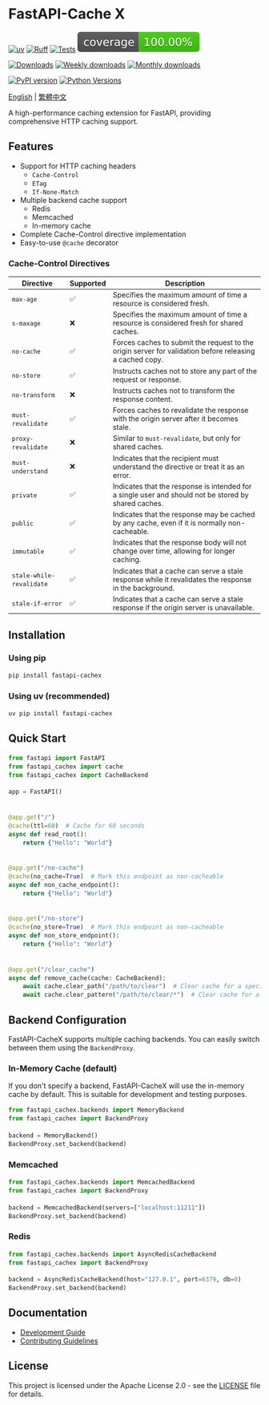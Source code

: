 # FastAPI-Cache X

[![uv](https://img.shields.io/endpoint?url=https://raw.githubusercontent.com/astral-sh/uv/main/assets/badge/v0.json)](https://github.com/astral-sh/uv)
[![Ruff](https://img.shields.io/endpoint?url=https://raw.githubusercontent.com/astral-sh/ruff/main/assets/badge/v2.json)](https://github.com/astral-sh/ruff)
[![Tests](https://github.com/allen0099/FastAPI-CacheX/actions/workflows/test.yml/badge.svg)](https://github.com/allen0099/FastAPI-CacheX/actions/workflows/test.yml)
[![Coverage Status](https://raw.githubusercontent.com/allen0099/FastAPI-CacheX/coverage-badge/coverage.svg)](https://github.com/allen0099/FastAPI-CacheX/actions/workflows/coverage.yml)

[![Downloads](https://static.pepy.tech/badge/fastapi-cachex)](https://pepy.tech/project/fastapi-cachex)
[![Weekly downloads](https://static.pepy.tech/badge/fastapi-cachex/week)](https://pepy.tech/project/fastapi-cachex)
[![Monthly downloads](https://static.pepy.tech/badge/fastapi-cachex/month)](https://pepy.tech/project/fastapi-cachex)

[![PyPI version](https://img.shields.io/pypi/v/fastapi-cachex.svg?logo=pypi&logoColor=gold&label=PyPI)](https://pypi.org/project/fastapi-cachex)
[![Python Versions](https://img.shields.io/pypi/pyversions/fastapi-cachex.svg?logo=python&label=Python&logoColor=gold)](https://pypi.org/project/fastapi-cachex/)

[English](README.md) | [繁體中文](docs/README.zh-TW.md)

A high-performance caching extension for FastAPI, providing comprehensive HTTP caching support.

## Features

- Support for HTTP caching headers
    - `Cache-Control`
    - `ETag`
    - `If-None-Match`
- Multiple backend cache support
    - Redis
    - Memcached
    - In-memory cache
- Complete Cache-Control directive implementation
- Easy-to-use `@cache` decorator

### Cache-Control Directives

| Directive                | Supported          | Description                                                                                             |
|--------------------------|--------------------|---------------------------------------------------------------------------------------------------------|
| `max-age`                | :white_check_mark: | Specifies the maximum amount of time a resource is considered fresh.                                    |
| `s-maxage`               | :x:                | Specifies the maximum amount of time a resource is considered fresh for shared caches.                  |
| `no-cache`               | :white_check_mark: | Forces caches to submit the request to the origin server for validation before releasing a cached copy. |
| `no-store`               | :white_check_mark: | Instructs caches not to store any part of the request or response.                                      |
| `no-transform`           | :x:                | Instructs caches not to transform the response content.                                                 |
| `must-revalidate`        | :white_check_mark: | Forces caches to revalidate the response with the origin server after it becomes stale.                 |
| `proxy-revalidate`       | :x:                | Similar to `must-revalidate`, but only for shared caches.                                               |
| `must-understand`        | :x:                | Indicates that the recipient must understand the directive or treat it as an error.                     |
| `private`                | :white_check_mark: | Indicates that the response is intended for a single user and should not be stored by shared caches.    |
| `public`                 | :white_check_mark: | Indicates that the response may be cached by any cache, even if it is normally non-cacheable.           |
| `immutable`              | :white_check_mark: | Indicates that the response body will not change over time, allowing for longer caching.                |
| `stale-while-revalidate` | :white_check_mark: | Indicates that a cache can serve a stale response while it revalidates the response in the background.  |
| `stale-if-error`         | :white_check_mark: | Indicates that a cache can serve a stale response if the origin server is unavailable.                  |

## Installation

### Using pip

```bash
pip install fastapi-cachex
```

### Using uv (recommended)

```bash
uv pip install fastapi-cachex
```

## Quick Start

```python
from fastapi import FastAPI
from fastapi_cachex import cache
from fastapi_cachex import CacheBackend

app = FastAPI()


@app.get("/")
@cache(ttl=60)  # Cache for 60 seconds
async def read_root():
    return {"Hello": "World"}


@app.get("/no-cache")
@cache(no_cache=True)  # Mark this endpoint as non-cacheable
async def non_cache_endpoint():
    return {"Hello": "World"}


@app.get("/no-store")
@cache(no_store=True)  # Mark this endpoint as non-cacheable
async def non_store_endpoint():
    return {"Hello": "World"}


@app.get("/clear_cache")
async def remove_cache(cache: CacheBackend):
    await cache.clear_path("/path/to/clear")  # Clear cache for a specific path
    await cache.clear_pattern("/path/to/clear/*")  # Clear cache for a specific pattern
```

## Backend Configuration

FastAPI-CacheX supports multiple caching backends. You can easily switch between them using the `BackendProxy`.

### In-Memory Cache (default)

If you don't specify a backend, FastAPI-CacheX will use the in-memory cache by default.
This is suitable for development and testing purposes.

```python
from fastapi_cachex.backends import MemoryBackend
from fastapi_cachex import BackendProxy

backend = MemoryBackend()
BackendProxy.set_backend(backend)
```

### Memcached

```python
from fastapi_cachex.backends import MemcachedBackend
from fastapi_cachex import BackendProxy

backend = MemcachedBackend(servers=["localhost:11211"])
BackendProxy.set_backend(backend)
```

### Redis

```python
from fastapi_cachex.backends import AsyncRedisCacheBackend
from fastapi_cachex import BackendProxy

backend = AsyncRedisCacheBackend(host="127.0.1", port=6379, db=0)
BackendProxy.set_backend(backend)
```

## Documentation

- [Development Guide](docs/DEVELOPMENT.md)
- [Contributing Guidelines](docs/CONTRIBUTING.md)

## License

This project is licensed under the Apache License 2.0 - see the [LICENSE](LICENSE) file for details.
